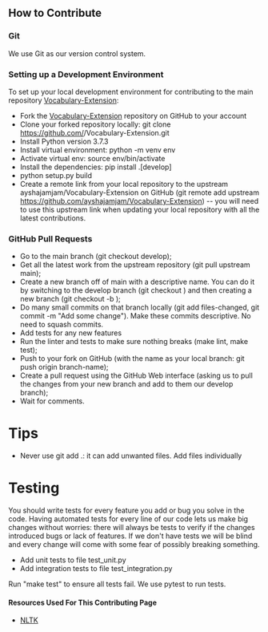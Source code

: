 ## How to Contribute

### Git

We use Git as our version control system.

### Setting up a Development Environment

To set up your local development environment for contributing to the main repository [Vocabulary-Extension](https://github.com/ayshajamjam/Vocabulary-Extension):

- Fork the [Vocabulary-Extension](https://github.com/ayshajamjam/Vocabulary-Extension) repository on GitHub to your account
- Clone your forked repository locally: git clone https://github.com/<your-github-username>/Vocabulary-Extension.git
- Install Python version 3.7.3
- Install virtual environment: python -m venv env
- Activate virtual env: source env/bin/activate
- Install the dependencies: pip install .[develop]
- python setup.py build
- Create a remote link from your local repository to the upstream ayshajamjam/Vocabulary-Extension on GitHub (git remote add upstream https://github.com/ayshajamjam/Vocabulary-Extension) -- you will need to use this upstream link when updating your local repository with all the latest contributions.

### GitHub Pull Requests

- Go to the main branch (git checkout develop);
- Get all the latest work from the upstream repository (git pull upstream main);
- Create a new branch off of main with a descriptive name. You can do it by switching to the develop branch (git checkout <new-branch-name>) and then creating a new branch (git checkout -b <new-branch-name>);
- Do many small commits on that branch locally (git add files-changed, git commit -m "Add some change"). Make these commits descriptive. No need to squash commits.
- Add tests for any new features
- Run the linter and tests to make sure nothing breaks (make lint, make test);
- Push to your fork on GitHub (with the name as your local branch: git push origin branch-name);
- Create a pull request using the GitHub Web interface (asking us to pull the changes from your new branch and add to them our develop branch);
- Wait for comments.

# Tips

- Never use git add .: it can add unwanted files. Add files individually

# Testing

You should write tests for every feature you add or bug you solve in the code. Having automated tests for every line of our code lets us make big changes without worries: there will always be tests to verify if the changes introduced bugs or lack of features. If we don't have tests we will be blind and every change will come with some fear of possibly breaking something.

- Add unit tests to file test_unit.py
- Add integration tests to file test_integration.py

Run "make test" to ensure all tests fail. We use pytest to run tests.

#### Resources Used For This Contributing Page

- [NLTK](https://github.com/nltk/nltk/blob/develop/CONTRIBUTING.md)
